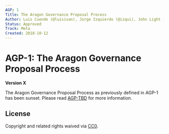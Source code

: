 ```yaml
---
AGP: 1
Title: The Aragon Governance Proposal Process
Author: Luis Cuende (@luisivan), Jorge Izquierdo (@izqui), John Light (@john-light)
Status: Approved
Track: Meta
Created: 2018-10-12
---
```


# AGP-1: The Aragon Governance Proposal Process

**Version X**

The Aragon Governance Proposal Process as previously defined in AGP-1 has been sunset. Please read [AGP-TBD](https://github.com/aragon/AGPs/pull/155/files) for more information.

## License
Copyright and related rights waived via [CC0](https://creativecommons.org/publicdomain/zero/1.0/).
